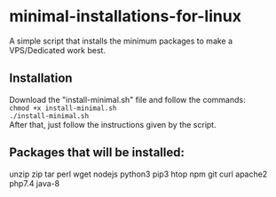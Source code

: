 # minimal-installations-for-linux
A simple script that installs the minimum packages to make a VPS/Dedicated work best.

## Installation
Download the "install-minimal.sh" file and follow the commands:<br/>
`chmod +x install-minimal.sh`<br/>
`./install-minimal.sh`<br/>
After that, just follow the instructions given by the script.

## Packages that will be installed:
unzip
zip
tar
perl
wget
nodejs
python3
pip3
htop
npm
git
curl
apache2
php7.4
java-8
